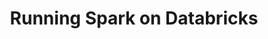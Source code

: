 ---
title: Running Spark on Databricks
weight: 1
variants: +flyte -serverless -byoc -byok
layout: py_example
example_file: /external/unionai-examples/flyte-integrations/flyte-connectors/databricks_connector/databricks_connector/databricks_connector_example_usage.py
---